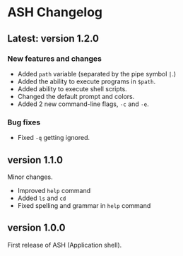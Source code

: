# ASH Changelog

## Latest: version 1.2.0

### New features and changes

- Added `path` variable (separated by the pipe symbol `|`.)
- Added the ability to execute programs in `$path`.
- Added ability to execute shell scripts.
- Changed the default prompt and colors.
- Added 2 new command-line flags, `-c` and `-e`.

### Bug fixes

- Fixed `-q` getting ignored.

## version 1.1.0

Minor changes.

- Improved `help` command
- Added `ls` and `cd`
- Fixed spelling and grammar in `help` command

## version 1.0.0

First release of ASH (Application shell).
